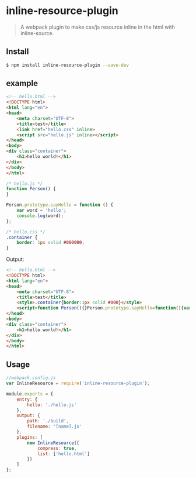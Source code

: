 # inline-resource-plugin
> A webpack plugin to make css/js resource inline in the html with inline-source.

## Install

```bash
$ npm install inline-resource-plugin --save-dev
```

## example

```html
<!-- hello.html -->
<!DOCTYPE html>
<html lang="en">
<head>
    <meta charset="UTF-8">
    <title>test</title>
    <link href="hello.css" inline>
    <script src="hello.js" inline></script>
</head>
<body>
<div class="container">
    <h1>hello world!</h1>
</div>
</body>
</html>
```

```js
/* hello.js */
function Person() {
}

Person.prototype.sayHello = function () {
    var word = 'hello';
    console.log(word);
};
```

```css
/* hello.css */
.container {
    border: 1px solid #000000;
}
```

Output:
```html
<!-- hello.html -->
<!DOCTYPE html>
<html lang="en">
<head>
    <meta charset="UTF-8">
    <title>test</title>
    <style>.container{border:1px solid #000}</style>
    <script>function Person(){}Person.prototype.sayHello=function(){var o="hello";console.log(o)};</script>
</head>
<body>
<div class="container">
    <h1>hello world!</h1>
</div>
</body>
</html>
```

## Usage

```javascript
//webpack.config.js
var InlineResource = require('inline-resource-plugin');

module.exports = {
    entry: {
        hello: './hello.js'
    },
    output: {
        path: './build',
        filename: '[name].js'
    },
    plugins: [
        new InlineResource({
            compress: true,
            list: ['hello.html']
        })
    ]
};
```
